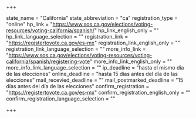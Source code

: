 +++

state_name = "California"
state_abbreviation = "ca"
registration_type = "online"
hp_link = "https://www.sos.ca.gov/elections/voting-resources/voting-california/spanish/"
hp_link_english_only = ""
hp_link_language_selection = ""
registration_link = "https://registertovote.ca.gov/es-mx"
registration_link_english_only = ""
registration_link_language_selection = ""
more_info_link = "https://www.sos.ca.gov/elections/voting-resources/voting-california/spanish/registering-vote"
more_info_link_english_only = ""
more_info_link_language_selection = ""
ip_deadline = "hasta el mismo día de las elecciones"
online_deadline = "hasta 15 días antes del día de las elecciones"
mail_recevied_deadline = ""
mail_postmarked_deadline = "15 días antes del día de las elecciones"
confirm_registration = "https://registertovote.ca.gov/es-mx"
confirm_registration_english_only = ""
confirm_registration_language_selection = ""

+++